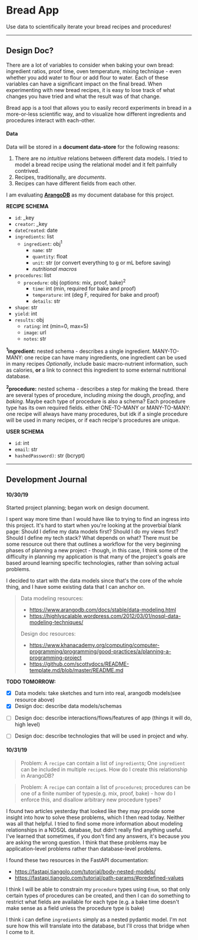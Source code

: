 # Bread App

Use data to scientifically iterate your bread recipes and procedures!

---

## Design Doc?

<!-- raison d'être -->

There are a lot of variables to consider when baking your own bread: ingredient ratios, proof time, oven temperature, mixing technique - even whether you add water to flour or add flour to water. Each of these variables can have a significant impact on the final bread. When experimenting with new bread recipes, it is easy to lose track of what changes you have tried and what the result was of that change.

Bread app is a tool that allows you to easily record experiments in bread in a more-or-less scientific way, and to visualize how different ingredients and procedures interact with each-other.


#### Data

Data will be stored in a **document data-store** for the following reasons:

1.  There are no _intuitive_ relations between different data models. I tried to model a bread recipe using the relational model and it felt painfully contrived.
2.  Recipes, traditionally, are _documents_.
3.  Recipes can have different fields from each other.

I am evaluating **[ArangoDB](https://www.arangodb.com/)** as my document database for this project.

**RECIPE SCHEMA**

- `id`: _key
- `creator`: _key
- `dateCreated`: date
- `ingredients`: list
  - `ingredient`: obj<sup>1</sup>
    - `name`: str
    - `quantity`: float
    - `unit`: str (or convert everything to g or mL before saving)
    - _nutritional macros_
- `procedures`: list
  - `procedure`: obj (options: mix, proof, bake)<sup>2</sup>
    - `time`: int (min, required for bake and proof)
    - `temperature`: int (deg F, required for bake and proof)
    - `details`: str
- `shape`: str
- `yield`: int
- `results`: obj
  - `rating`: int (min=0, max=5)
  - `image`: url
  - `notes`: str

**<sup>1</sup>ingredient:**
nested schema - describes a single ingredient.
MANY-TO-MANY: one recipe can have many ingredients, one ingredient can be used in many recipes
_Optionally_, include basic macro-nutrient information, such as calories, **or** a link to connect this ingredient to some external nutritional database.

**<sup>2</sup>procedure:**
nested schema - describes a step for making the bread.
there are several types of procedure, including _mixing_ the dough, _proofing_, and _baking_. Maybe each type of procedure is also a schema?
Each procedure type has its own required fields.
either ONE-TO-MANY or MANY-TO-MANY: one recipe will always have many procedures, but idk if a single procedure will be used in many recipes, or if each recipe's procedures are unique.

**USER SCHEMA**

- `id`: int
- `email`: str
- `hashedPassword)`: str (bcrypt)



---

## Development Journal

#### 10/30/19

Started project planning; began work on design document.

I spent way more time than I would have like to trying to find an ingress into this project. It's hard to start when you're looking at the proverbial blank page: Should I define my data models first? Should I do my views first? Should I define my tech stack? What depends on what? There must be some resource out there that outlines a workflow for the very beginning phases of planning a new project - though, in this case, I think some of the difficulty in planning my application is that many of the project's goals are based around learning specific technologies, rather than solving actual problems.

I decided to start with the data models since that's the core of the whole thing, and I have some existing data that I can anchor on.


> Data modeling resources:
> 
> * https://www.arangodb.com/docs/stable/data-modeling.html
> * https://highlyscalable.wordpress.com/2012/03/01/nosql-data-modeling-techniques/
> 
> Design doc resources:
> 
> * https://www.khanacademy.org/computing/computer-programming/programming/good-practices/a/planning-a-programming-project
> * https://github.com/scottydocs/README-template.md/blob/master/README.md


**TODO TOMORROW:**
* [x] Data models: take sketches and turn into real, arangodb models(see resource above)
* [x] Design doc: describe data models/schemas
- [ ] Design doc: describe interactions/flows/features of app (things it will do, high level)
- [ ] Design doc: describe technologies that will be used in project and why.


#### 10/31/19

> Problem: A `recipe` can contain a list of `ingredient`s; One `ingredient` can be included in multiple `recipe`s. How do I create this relationship in ArangoDB?

> Problem: A `recipe` can contain a list of `procedure`s; procedures can be one of a finite number of types(e.g. mix, proof, bake) - how do I enforce this, and disallow arbitrary new procedure types?

I found two articles yesterday that looked like they may provide some insight into how to solve these problems, which I then read today. Neither was all that helpful. I tried to find some more information about modeling relationships in a NOSQL database, but didn't really find anything useful. I've learned that sometimes, if you don't find any answers, it's because you are asking the wrong question. I think that these problems may be application-level problems rather than database-level problems.

I found these two resources in the FastAPI documentation:
* https://fastapi.tiangolo.com/tutorial/body-nested-models/
* https://fastapi.tiangolo.com/tutorial/path-params/#predefined-values

I think I will be able to constrain my `procedure` types using `Enum`, so that only certain types of procedures can be created, and then I can do something to restrict what fields are available for each type (e.g. a bake time doesn't make sense as a field unless the procedure type is bake)

I think i can define `ingredients` simply as a nested pydantic model. I'm not sure how this will translate into the database, but I'll cross that bridge when I come to it.